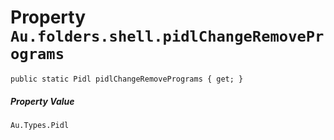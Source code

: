 # Property `Au.folders.shell.pidlChangeRemovePrograms`

```
public static Pidl pidlChangeRemovePrograms { get; }
```

##### Property Value

`Au.Types.Pidl`
